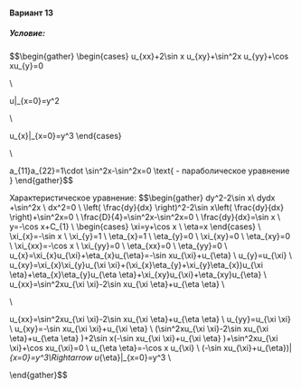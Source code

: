 ﻿#### Вариант 13
##### Условие:
$$\begin{gather} 
\begin{cases} 
u_{xx}+2\sin x u_{xy}+\sin^2x u_{yy}+\cos xu_{y}=0 

\\ 

u|_{x=0}=y^2 

\\ 

u_{x}|_{x=0}=y^3 
\end{cases} 

\\ 

a_{11}a_{22}=1\cdot \sin^2x-\sin^2x=0 \text{ - параболическое уравнение } 
\end{gather}$$

Характеристическое уравнение:
$$\begin{gather}
 dy^2-2\sin x\ dydx +\sin^2x \ dx^2=0 
\\
\left( \frac{dy}{dx} \right)^2-2\sin x\left( \frac{dy}{dx} \right)+\sin^2x=0 
\\
\frac{D}{4}=\sin^2x-\sin^2x=0 
\\
\frac{dy}{dx}=\sin x 
\\
y=-\cos x+C_{1} 
\\
\begin{cases}
\xi=y+\cos x 
\\
\eta=x
\end{cases} 
\\
\xi_{x}=-\sin x 
\\
\xi_{y}=1 
\\
\eta_{x}=1 
\\
\eta_{y}=0 
\\
\xi_{xy}=0 
\\
\eta_{xy}=0 
\\
\xi_{xx}=-\cos x 
\\
\xi_{yy}=0 
\\
\eta_{xx}=0 
\\
\eta_{yy}=0 
\\
u_{x}=\xi_{x}u_{\xi}+\eta_{x}u_{\eta}=-\sin xu_{\xi}+u_{\eta} 
\\
u_{y}=u_{\xi} 
\\
u_{xy}=\xi_{x}\xi_{y}u_{\xi \xi}+(\xi_{x}\eta_{y}+\xi_{y}\eta_{x})u_{\xi \eta}+\eta_{x}\eta_{y}u_{\eta \eta}+\xi_{xy}u_{\xi}+\eta_{xy}u_{\eta} 
\\
u_{xx}=\sin^2xu_{\xi \xi}-2\sin xu_{\xi \eta}+u_{\eta \eta} 
\\
 
\\
 

u_{xx}=\sin^2xu_{\xi \xi}-2\sin xu_{\xi \eta}+u_{\eta \eta} 
\\
u_{yy}=u_{\xi \xi} 
\\
u_{xy}=-\sin xu_{\xi \xi}+u_{\xi \eta} 
\\
(\sin^2xu_{\xi \xi}-2\sin xu_{\xi \eta}+u_{\eta \eta} )+2\sin x(-\sin xu_{\xi \xi}+u_{\xi \eta} )+\sin^2xu_{\xi \xi}+\cos xu_{\xi}=0 
\\
u_{\eta \eta}=-\cos x u_{\xi} 
\\
(-\sin xu_{\xi}+u_{\eta})|_{x=0}=y^3\Rightarrow u_{\eta}|_{x=0}=y^3 
\\


\end{gather}$$

